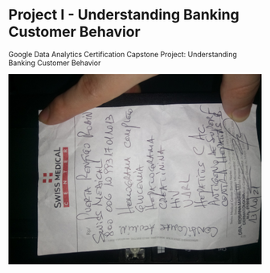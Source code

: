 # Project I - Understanding Banking Customer Behavior
Google Data Analytics Certification Capstone Project: Understanding Banking Customer Behavior

<img src="https://github.com/robspuerta/Project-I---Understanding-Banking-Customer-Behavior/blob/main/DSC_0220.JPG" alt="Robin Puerta Business Process Analyst + Product Analyst">
